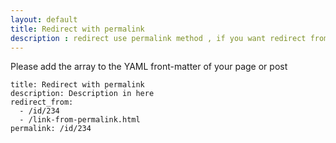 ```yaml
---
layout: default
title: Redirect with permalink
description : redirect use permalink method , if you want redirect from your old url post or page to new permalink.
---
```


Please add the array to the YAML front-matter of your page or post

```
title: Redirect with permalink
description: Description in here
redirect_from:
  - /id/234
  - /link-from-permalink.html
permalink: /id/234
```